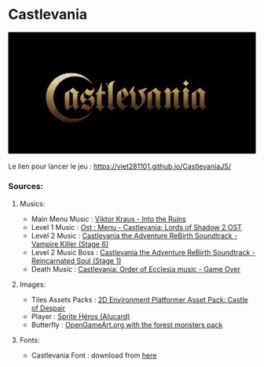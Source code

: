 
# Castlevania

![alt text](assets/Castlevania.png)

Le lien pour lancer le jeu : https://viet281101.github.io/CastlevaniaJS/


### Sources:
1) Musics:
   - Main Menu Music : [Viktor Kraus - Into the Ruins](https://opengameart.org/content/into-the-ruins)
   - Level 1 Music : [Ost : Menu - Castlevania: Lords of Shadow 2 OST](https://www.youtube.com/watch?v=lLP6b6mOolw&ab_channel=e105beta)
   - Level 2 Music : [Castlevania the Adventure ReBirth Soundtrack - Vampire Killer (Stage 6)](https://www.youtube.com/watch?v=MqlonUJTNtU&list=PLB1mBUgyWbK3SSmd7_ELjPat6xQXeXqDH&index=59&ab_channel=JamesAlbert)
   - Level 2 Music Boss : [Castlevania the Adventure ReBirth Soundtrack - Reincarnated Soul (Stage 1)](https://www.youtube.com/watch?v=ZV_HESv4mfs&list=PLB1mBUgyWbK3SSmd7_ELjPat6xQXeXqDH&index=55&ab_channel=JamesAlbert )
   - Death Music : [Castlevania: Order of Ecclesia music - Game Over](https://www.youtube.com/watch?v=6Q_gXqCY_nM&ab_channel=Bramblekit)

2) Images:
   - Tiles Assets Packs : [2D Environment Platformer Asset Pack: Castle of Despair](https://brullov.itch.io/2d-platformer-asset-pack-castle-of-despair)
   - Player : [Sprite Héros (Alucard)](https://www.castlevaniacrypt.com/wp-content/img/sotn/sprites/alucard-8.png)
   - Butterfly : [OpenGameArt.org with the forest monsters pack](https://opengameart.org/content/forest-monsters)

3) Fonts:
   - Castlevania Font : download from [here](https://hyperpix.net/fonts/castlevania-font/)
     
